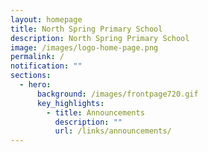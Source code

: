```yaml
---
layout: homepage
title: North Spring Primary School
description: North Spring Primary School
image: /images/logo-home-page.png
permalink: /
notification: ""
sections:
  - hero:
      background: /images/frontpage720.gif
      key_highlights:
        - title: Announcements
          description: ""
          url: /links/announcements/
---
```

